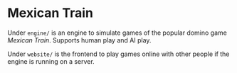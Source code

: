 # Mexican Train

Under `engine/` is an engine to simulate games of the popular domino game *Mexican Train*.
Supports human play and AI play.

Under `website/` is the frontend to play games online with other people if the engine is running on a server.
